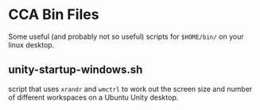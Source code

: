 # CCA Bin Files
Some useful (and probably not so useful) scripts for `$HOME/bin/` on your
linux desktop.

## unity-startup-windows.sh
script that uses `xrandr` and `wmctrl` to work out the screen size and
number of different workspaces on a Ubuntu Unity desktop.


[modeline]: # ( vim: set fenc=utf-8 spell spl=en tw=76: )
